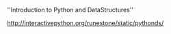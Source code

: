 
''Introduction to Python and DataStructures''

http://interactivepython.org/runestone/static/pythonds/